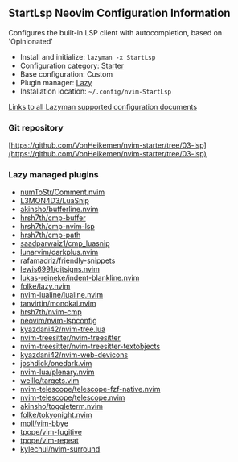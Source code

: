 ## StartLsp Neovim Configuration Information

Configures the built-in LSP client with autocompletion, based on 'Opinionated'

- Install and initialize: `lazyman -x StartLsp`
- Configuration category: [Starter](https://github.com/doctorfree/nvim-lazyman#starter-configurations)
- Base configuration:     Custom
- Plugin manager:         [Lazy](https://github.com/folke/lazy.nvim)
- Installation location:  `~/.config/nvim-StartLsp`

[Links to all Lazyman supported configuration documents](https://github.com/doctorfree/nvim-lazyman/wiki/infodocs)

### Git repository

[https://github.com/VonHeikemen/nvim-starter/tree/03-lsp](https://github.com/VonHeikemen/nvim-starter/tree/03-lsp)

### Lazy managed plugins

- [numToStr/Comment.nvim](https://github.com/numToStr/Comment.nvim)
- [L3MON4D3/LuaSnip](https://github.com/L3MON4D3/LuaSnip)
- [akinsho/bufferline.nvim](https://github.com/akinsho/bufferline.nvim)
- [hrsh7th/cmp-buffer](https://github.com/hrsh7th/cmp-buffer)
- [hrsh7th/cmp-nvim-lsp](https://github.com/hrsh7th/cmp-nvim-lsp)
- [hrsh7th/cmp-path](https://github.com/hrsh7th/cmp-path)
- [saadparwaiz1/cmp_luasnip](https://github.com/saadparwaiz1/cmp_luasnip)
- [lunarvim/darkplus.nvim](https://github.com/lunarvim/darkplus.nvim.git)
- [rafamadriz/friendly-snippets](https://github.com/rafamadriz/friendly-snippets)
- [lewis6991/gitsigns.nvim](https://github.com/lewis6991/gitsigns.nvim)
- [lukas-reineke/indent-blankline.nvim](https://github.com/lukas-reineke/indent-blankline.nvim)
- [folke/lazy.nvim](https://github.com/folke/lazy.nvim)
- [nvim-lualine/lualine.nvim](https://github.com/nvim-lualine/lualine.nvim)
- [tanvirtin/monokai.nvim](https://github.com/tanvirtin/monokai.nvim.git)
- [hrsh7th/nvim-cmp](https://github.com/hrsh7th/nvim-cmp)
- [neovim/nvim-lspconfig](https://github.com/neovim/nvim-lspconfig)
- [kyazdani42/nvim-tree.lua](https://github.com/kyazdani42/nvim-tree.lua)
- [nvim-treesitter/nvim-treesitter](https://github.com/nvim-treesitter/nvim-treesitter)
- [nvim-treesitter/nvim-treesitter-textobjects](https://github.com/nvim-treesitter/nvim-treesitter-textobjects)
- [kyazdani42/nvim-web-devicons](https://github.com/kyazdani42/nvim-web-devicons)
- [joshdick/onedark.vim](https://github.com/joshdick/onedark.vim.git)
- [nvim-lua/plenary.nvim](https://github.com/nvim-lua/plenary.nvim)
- [wellle/targets.vim](https://github.com/wellle/targets.vim.git)
- [nvim-telescope/telescope-fzf-native.nvim](https://github.com/nvim-telescope/telescope-fzf-native.nvim)
- [nvim-telescope/telescope.nvim](https://github.com/nvim-telescope/telescope.nvim)
- [akinsho/toggleterm.nvim](https://github.com/akinsho/toggleterm.nvim)
- [folke/tokyonight.nvim](https://github.com/folke/tokyonight.nvim)
- [moll/vim-bbye](https://github.com/moll/vim-bbye)
- [tpope/vim-fugitive](https://github.com/tpope/vim-fugitive)
- [tpope/vim-repeat](https://github.com/tpope/vim-repeat)
- [kylechui/nvim-surround](https://github.com/kylechui/nvim-surround)
